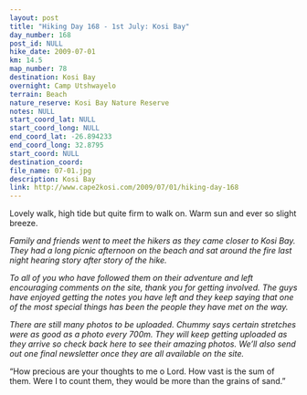 ```yaml
---
layout: post
title: "Hiking Day 168 - 1st July: Kosi Bay"
day_number: 168
post_id: NULL
hike_date: 2009-07-01
km: 14.5
map_number: 78
destination: Kosi Bay
overnight: Camp Utshwayelo
terrain: Beach
nature_reserve: Kosi Bay Nature Reserve
notes: NULL
start_coord_lat: NULL
start_coord_long: NULL
end_coord_lat: -26.894233
end_coord_long: 32.8795
start_coord: NULL
destination_coord: 
file_name: 07-01.jpg
description: Kosi Bay
link: http://www.cape2kosi.com/2009/07/01/hiking-day-168
---
```


Lovely walk, high tide but quite firm to walk on. Warm sun and ever so slight breeze.

*Family and friends went to meet the hikers as they came closer to Kosi Bay. They had a long picnic afternoon on the beach and sat around the fire last night hearing story after story of the hike.*

*To all of you who have followed them on their adventure and left encouraging comments on the site, thank you for getting involved. The guys have enjoyed getting the notes you have left and they keep saying that one of the most special things has been the people they have met on the way.*

*There are still many photos to be uploaded. Chummy says certain stretches were as good as a photo every 700m. They will keep getting uploaded as they arrive so check back here to see their amazing photos. We’ll also send out one final newsletter once they are all available on the site.*

“How precious are your thoughts to me o Lord. How vast is the sum of them. Were I to count them, they would be more than the grains of sand.”